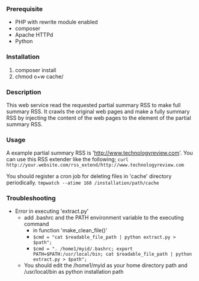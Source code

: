 ### Prerequisite
* PHP with rewrite module enabled
* composer
* Apache HTTPd
* Python

### Installation
1. composer install
1. chmod o+w cache/

### Description
This web service read the requested partial summary RSS to make full summary RSS. It crawls the original web pages and make a fully summary RSS by injecting the content of the web pages to the <description> element of the partial summary RSS.

### Usage
A example partial summary RSS is 'http://www.technologyreview.com'.
You can use this RSS extender like the following;
 `curl http://your.website.com/rss_extend/http://www.technologyreview.com`

You should register a cron job for deleting files in 'cache' directory periodically.
`tmpwatch --atime 168 /installation/path/cache`

### Troubleshooting
* Error in executing 'extract.py'
  * add .bashrc and the PATH environment variable to the executing command
    * in function 'make_clean_file()'
    * `$cmd = "cat $readable_file_path | python extract.py > $path";`
    * `$cmd = ". /home1/myid/.bashrc; export PATH=$PATH:/usr/local/bin; cat $readable_file_path | python extract.py > $path";`
  * You should edit the /home1/myid as your home directory path and /usr/local/bin as python installation path
